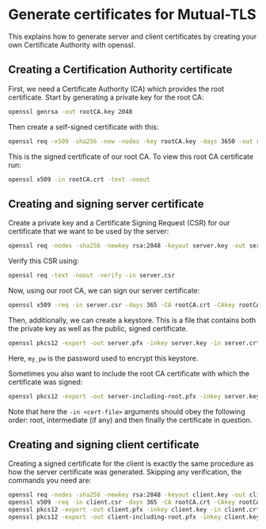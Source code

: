 # Generate certificates for Mutual-TLS
This explains how to generate server and client certificates by creating your own Certificate Authority with openssl.

## Creating a Certification Authority certificate

First, we need a Certificate Authority (CA) which provides the root certificate. Start by generating a private key for the root CA:
```bash
openssl genrsa -out rootCA.key 2048
```
Then create a self-signed certificate with this:
```bash
openssl req -x509 -sha256 -new -nodes -key rootCA.key -days 3650 -out rootCA.crt -subj "/C=NL/ST=Noord Holland/L=Amsterdam/O=Test Inc./OU=Sec/CN=my-root-ca.com"
```
This is the signed certificate of our root CA. To view this root CA certificate run:
```bash
openssl x509 -in rootCA.crt -text -noout
```


## Creating and signing server certificate
Create a private key and a Certificate Signing Request (CSR) for our certificate that we want to be used by the server:
```bash
openssl req -nodes -sha256 -newkey rsa:2048 -keyout server.key -out server.csr -subj "/C=NL/ST=Noord Holland/L=Amsterdam/O=Test Inc./OU=Services/CN=my-provider-server.com"
```
Verify this CSR using:
```bash
openssl req -text -noout -verify -in server.csr
```
Now, using our root CA, we can sign our server certificate:
```bash
openssl x509 -req -in server.csr -days 365 -CA rootCA.crt -CAkey rootCA.key -CAcreateserial -out server.crt
```

Then, additionally, we can create a keystore. This is a file that contains both the private key as well as the public, signed certificate.
```bash
openssl pkcs12 -export -out server.pfx -inkey server.key -in server.crt -passout pass:my_pw
```
Here, `my_pw` is the password used to encrypt this keystore.

Sometimes you also want to include the root CA certificate with which the certificate was signed:
```bash
openssl pkcs12 -export -out server-including-root.pfx -inkey server.key -in rootCA.crt -in server.crt -passout pass:my_pw
```
Note that here the `-in <cert-file>` arguments should obey the following order: root, intermediate (if any) and then finally the certificate in question.



## Creating and signing client certificate
Creating a signed certificate for the client is exactly the same procedure as how the server certificate was generated. Skipping any verification, the commands you need are:
```bash
openssl req -nodes -sha256 -newkey rsa:2048 -keyout client.key -out client.csr -subj "/C=NL/ST=Noord Holland/L=Amsterdam/O=Test Inc./OU=Consumers/CN=my-client.com"
openssl x509 -req -in client.csr -days 365 -CA rootCA.crt -CAkey rootCA.key -CAcreateserial -out client.crt
openssl pkcs12 -export -out client.pfx -inkey client.key -in client.crt -passout pass:my_pw
openssl pkcs12 -export -out client-including-root.pfx -inkey client.key -in rootCA.crt -in client.crt -passout pass:my_pw
```
